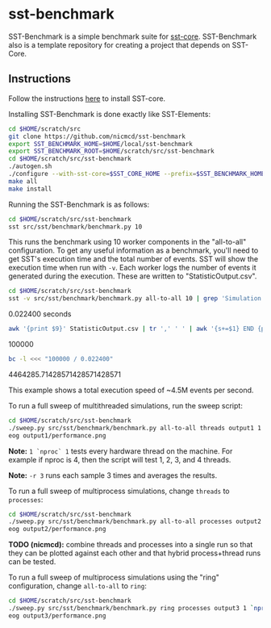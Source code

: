 # sst-benchmark

SST-Benchmark is a simple benchmark suite for [sst-core](https://github.com/sstsimulator/sst-core). SST-Benchmark also is a template repository for creating a project that depends on SST-Core.

## Instructions
Follow the instructions [here](http://sst-simulator.org/SSTPages/SSTBuildAndInstall10dot1dot0SeriesDetailedBuildInstructions) to install SST-core.

Installing SST-Benchmark is done exactly like SST-Elements:
``` bash
cd $HOME/scratch/src
git clone https://github.com/nicmcd/sst-benchmark
export SST_BENCHMARK_HOME=$HOME/local/sst-benchmark
export SST_BENCHMARK_ROOT=$HOME/scratch/src/sst-benchmark
cd $HOME/scratch/src/sst-benchmark
./autogen.sh
./configure --with-sst-core=$SST_CORE_HOME --prefix=$SST_BENCHMARK_HOME
make all
make install
```

Running the SST-Benchmark is as follows:

``` bash
cd $HOME/scratch/src/sst-benchmark
sst src/sst/benchmark/benchmark.py 10
```

This runs the benchmark using 10 worker components in the "all-to-all" configuration. To get any useful information as a benchmark, you'll need to get SST's execution time and the total number of events. SST will show the execution time when run with `-v`. Each worker logs the number of events it generated during the execution. These are written to "StatisticOutput.csv".

``` bash
cd $HOME/scratch/src/sst-benchmark
sst -v src/sst/benchmark/benchmark.py all-to-all 10 | grep 'Simulation time:'
```
0.022400 seconds
``` bash
awk '{print $9}' StatisticOutput.csv | tr ',' ' ' | awk '{s+=$1} END {print s}'
```
100000
``` bash
bc -l <<< "100000 / 0.022400"
```
4464285.71428571428571428571


This example shows a total execution speed of ~4.5M events per second.

To run a full sweep of multithreaded simulations, run the sweep script:
``` bash
cd $HOME/scratch/src/sst-benchmark
./sweep.py src/sst/benchmark/benchmark.py all-to-all threads output1 1 `nproc` 1 -r 3 -v
eog output1/performance.png
```
**Note:** ``1 `nproc` 1`` tests every hardware thread on the machine. For example if nproc is 4, then the script will test 1, 2, 3, and 4 threads.

**Note:** `-r 3` runs each sample 3 times and averages the results.

To run a full sweep of multiprocess simulations, change `threads` to `processes`:
``` bash
cd $HOME/scratch/src/sst-benchmark
./sweep.py src/sst/benchmark/benchmark.py all-to-all processes output2 1 `nproc` 1 -r 3 -v
eog output2/performance.png
```

**TODO (nicmcd):** combine threads and processes into a single run so that they can be plotted against each other and that hybrid process+thread runs can be tested.

To run a full sweep of multiprocess simulations using the "ring" configuration, change `all-to-all` to `ring`:
``` bash
cd $HOME/scratch/src/sst-benchmark
./sweep.py src/sst/benchmark/benchmark.py ring processes output3 1 `nproc` 1 -r 3 -v
eog output3/performance.png
```
